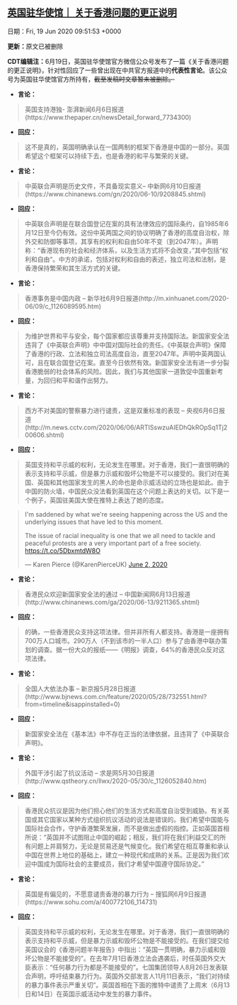 [英国驻华使馆｜ 关于香港问题的更正说明](https://chinadigitaltimes.net/chinese/2020/06/%e8%8b%b1%e5%9b%bd%e9%a9%bb%e5%8d%8e%e4%bd%bf%e9%a6%86%ef%bd%9c-%e5%85%b3%e4%ba%8e%e9%a6%99%e6%b8%af%e9%97%ae%e9%a2%98%e7%9a%84%e6%9b%b4%e6%ad%a3%e8%af%b4%e6%98%8e/)
------
日期：Fri, 19 Jun 2020 09:51:53 +0000

<p><strong>更新：</strong>原文已被删除</p><p><strong>CDT编辑注：</strong>6月19日，英国驻华使馆官方微信公众号发布了一篇《关于香港问题的更正说明》，针对性回应了一些曾出现在中共官方报道中的<strong>代表性言论</strong>。该公众号为英国驻华使馆官方所持有，<del>截至发稿时文章暂未被删除。</del></p><ul><li><strong>言论：</strong></li></ul><blockquote><p>英国支持港独- 澎湃新闻6月6日报道 (https://www.thepaper.cn/newsDetail_forward_7734300)</p></blockquote><ul><li><strong>回应：</strong></li></ul><blockquote><p>这不是真的，英国明确承认在一国两制的框架下香港是中国的一部分。英国希望这个框架可以持续下去，也是香港的和平与繁荣的关键。</p></blockquote><ul><li><strong>言论：</strong></li></ul><blockquote><p>中英联合声明是历史文件，不具备现实意义– 中新网6月10日报道 (https://www.chinanews.com/gn/2020/06-10/9208845.shtml)</p></blockquote><ul><li><strong>回应：</strong></li></ul><blockquote><p>中英联合声明是在联合国登记在案的具有法律效应的国际条约，自1985年6月12日至今仍有效。这份中英两国之间的协议明确了香港的高度自治权，除外交和防御等事项，其享有的权利和自由50年不变（到2047年）。声明称：“香港现有的社会和经济体系，以及生活方式将不会改变，”其中包括“权利和自由“。中方的承诺，包括对权利和自由的表述，独立司法和法制，是香港保持繁荣和其生活方式的关键。</p></blockquote><ul><li><strong>言论：</strong></li></ul><blockquote><p>香港事务是中国内政 – 新华社6月9日报道(http://m.xinhuanet.com/2020-06/09/c_1126089595.htm)</p></blockquote><ul><li><strong>回应：</strong></li></ul><blockquote><p>为维护世界和平与安全，每个国家都应该尊重并支持国际法。新国家安全法违背了《中英联合声明》中中国对国际社会的责任。《中英联合声明》保障了香港的行政、立法和独立司法高度自治，直至2047年。声明中英两国认可，且在联合国登记在案。直至今日依然有效。新国家安全法有进一步分裂香港脆弱的社会体系的风险。因此，我们与其他国家一道敦促中国重新考量，为回归和平和谐作出努力。</p></blockquote><ul><li><strong>言论：</strong></li></ul><blockquote><p>西方不对美国的警察暴力进行谴责，这是双重标准的表现 – 央视6月6日报道 (http://m.news.cctv.com/2020/06/06/ARTISswzuAIEDhQkROpSq1Tj200606.shtml)</p></blockquote><ul><li><strong>回应：</strong></li></ul><blockquote><p>英国支持和平示威的权利，无论发生在哪里。对于香港，我们一直很明确的表示支持和平示威，但是暴力示威和毁坏公物是不可以接受的。我们对在美国、英国和其他国家发生的黑人的命也是命示威活动的立场也是如此。由于中国的防火墙，中国民众没法看到英国在这个问题上表达的关切。以下是一个例子，英国驻美国大使在推特上表达了她的态度。</p></blockquote><blockquote class="twitter-tweet" data-width="550" data-dnt="true"><p lang="en" dir="ltr">I&#39;m saddened by what we&#39;re seeing happening across the US and the underlying issues that have led to this moment. </p><p>The issue of racial inequality is one that we all need to tackle and peaceful protests are a very important part of a free society. <a href="https://t.co/5DbxmtdW8O">https://t.co/5DbxmtdW8O</a></p><p>&mdash; Karen Pierce (@KarenPierceUK) <a href="https://twitter.com/KarenPierceUK/status/1267965669510991882?ref_src=twsrc%5Etfw">June 2, 2020</a></p></blockquote><p><script async src="https://platform.twitter.com/widgets.js" charset="utf-8"></script></p><ul><li><strong>言论：</strong></li></ul><blockquote><p>香港民众欢迎新国家安全法的通过 – 中国新闻网6月13日报道 (http://www.chinanews.com/ga/2020/06-13/9211365.shtml)</p></blockquote><ul><li><strong>回应：</strong></li></ul><blockquote><p>的确，一些香港民众支持这项法律。但并非所有人都支持。香港是一座拥有700万人口城市。290万人（不到该市的一半人口）参与了由香港中联办策划的调查。据一份大众的报纸——《明报》调查，64%的香港民众反对这项法律。</p></blockquote><ul><li><strong>言论：</strong></li></ul><blockquote><p>全国人大依法办事 – 新京报5月28日报道 (http://www.bjnews.com.cn/feature/2020/05/28/732551.html?from=timeline&amp;isappinstalled=0)</p></blockquote><ul><li><strong>回应：</strong></li></ul><blockquote><p>新国家安全法在《基本法》中不存在正当的法律依据，且违背了《中英联合声明》。</p></blockquote><ul><li><strong>言论：</strong></li></ul><blockquote><p>外国干涉引起了抗议活动 – 求是网5月30日报道(http://www.qstheory.cn/llwx/2020-05/30/c_1126052840.htm)</p></blockquote><ul><li><strong>回应：</strong></li></ul><blockquote><p>香港民众抗议是因为他们担心他们的生活方式和高度自治受到威胁。有关英国或其它国家以某种方式组织抗议活动的说法是错误的。我们希望中国能与国际社会合作，守护香港繁荣发展，而不是做出虚假的指控。正如英国首相所说：“英国并不试图阻止中国的崛起；相反，我们将在我们利益交汇的所有问题上并肩努力，无论是贸易还是气候变化。我们希望在相互尊重和承认中国在世界上地位的基础上，建立一种现代和成熟的关系。正是因为我们欢迎中国成为国际社会的主要成员，我们才希望中国遵守国际协定。”</p></blockquote><ul><li><strong>言论：</strong></li></ul><blockquote><p>英国是有偏见的，不愿意谴责香港的暴力行为 – 搜狐网6月9日报道 (https://www.sohu.com/a/400772106_114731)</p></blockquote><ul><li><strong>回应：</strong></li></ul><blockquote><p>英国支持和平示威的权利，无论发生在哪里。对于香港，我们一直很明确的表示支持和平示威，但是暴力示威和毁坏公物是不能接受的。在我们提交给英国议会的《香港问题半年报告》中指出：“英国一贯明确，暴力示威和毁坏公物是不能接受的”。在去年7月1日香港立法会遇袭后，时任英国外交大臣表示：“任何暴力行为都是不能接受的”。七国集团领导人8月26日发表联合声明，呼吁结束暴力行为。英国外交部发言人11月11日表示，“我们对持续的暴力事件表示严重关切”。英国首相在下面的推特中谴责了上周末（6月13日和14日）在英国示威活动中发生的暴力事件。</p></blockquote>
